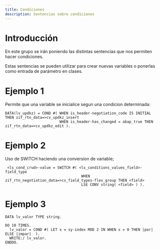```yaml
---
title: Condiciones
description: Sentencias sobre condiciones
---
```


# Introducción

En este grupo se irán poniendo las distintas sentencias que nos permiten hacer condiciones.

Estas sentencias se pueden utilizar para crear nuevas variables o ponerlas como entrada de parámetro en clases.

# Ejemplo 1

Permite que una variable se inicialice segun una condicion determinada:

```tpl
DATA(lv_updkz) = COND #( WHEN is_header-negotiation_code IS INITIAL THEN zif_rtn_data=>cv_updkz_insert 
                         WHEN is_header-has_changed = abap_true THEN zif_rtn_data=>cv_updkz_edit ).
```

# Ejemplo 2

Uso de SWITCH haciendo una conversion de variable;

```tpl
 <ls_cond_crud>-value = SWITCH #( <ls_conditions_values_field>-field_type
                                   WHEN zif_rtn_negotiation_data=>cs_field_types-flex_group THEN <field>
                                   LSE CONV string( <field> ) ).
```                                             

# Ejemplo 3

```tpl
DATA lv_valor TYPE string.

DO 10 TIMES.
  lv_valor = COND #( LET x = sy-index MOD 2 IN WHEN x = 0 THEN |par| ELSE |impar|  ).
  WRITE:/ lv_valor.
ENDDO.
```